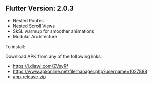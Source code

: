 
## Flutter Version: 2.0.3

- Nested Routes
- Nested Scroll Views
- SkSL warmup for smoother animations
- Modular Architecture

To install:

Download APK from any of the following links: 
- https://i.diawi.com/ZVsyRf
- https://www.apkonline.net/filemanager.php?username=1027888
- [app-release.zip](https://github.com/Hegazy360/cp_flutter_2/files/6267143/app-release.zip)

